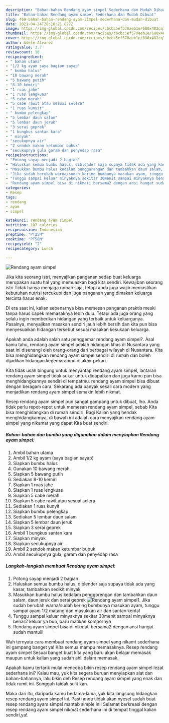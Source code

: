 ```yaml
---
description: "Bahan-bahan Rendang ayam simpel Sederhana dan Mudah Dibuat"
title: "Bahan-bahan Rendang ayam simpel Sederhana dan Mudah Dibuat"
slug: 469-bahan-bahan-rendang-ayam-simpel-sederhana-dan-mudah-dibuat
date: 2021-04-24T20:10:21.827Z
image: https://img-global.cpcdn.com/recipes/cbcbc5ef570aeb1e/680x482cq70/rendang-ayam-simpel-foto-resep-utama.jpg
thumbnail: https://img-global.cpcdn.com/recipes/cbcbc5ef570aeb1e/680x482cq70/rendang-ayam-simpel-foto-resep-utama.jpg
cover: https://img-global.cpcdn.com/recipes/cbcbc5ef570aeb1e/680x482cq70/rendang-ayam-simpel-foto-resep-utama.jpg
author: Adele Alvarez
ratingvalue: 3.7
reviewcount: 10
recipeingredient:
- " bahan utama"
- "1/2 kg ayam saya bagian sayap"
- " bumbu halus"
- "10 bawang merah"
- "5 bawang putih"
- "8-10 kemiri"
- "1 ruas jahe"
- "1 ruas lengkuas"
- "5 cabe merah"
- "5 cabe rawit atau sesuai selera"
- "1 ruas kunyit"
- " bumbu pelengkap"
- "5 lembar daun salam"
- "5 lembar daun jeruk"
- "3 serai geprek"
- "1 bungkus santan kara"
- " minyak"
- "secukupnya air"
- "2 sendok makan ketumbar bubuk"
- "secukupnya gula garam dan penyedap rasa"
recipeinstructions:
- "Potong sayap menjadi 2 bagian"
- "Haluskan semua bumbu halus, diblender saja supaya tidak ada yang kasar, tambahkan sedikit minyak"
- "Masukkan bumbu halus kedalam penggorengan dan tambahkan daun salam, daun jeruk dan serai geprek"
- "Jika sudah berubah warna/sudah kering bumbunya masukan ayam, tunggu sampai ayam 1/2 matang dan masukkan air dan santan kental"
- "Tunggu sampai keluar minyaknya sekitar 30menit sampai minyaknya benar2 keluar ya bun, baru matikan kompornya"
- "Rendang ayam simpel bisa di nikmati bersama2 dengan ansi hangat sudah mantulll"
categories:
- Resep
tags:
- rendang
- ayam
- simpel

katakunci: rendang ayam simpel 
nutrition: 187 calories
recipecuisine: Indonesian
preptime: "PT25M"
cooktime: "PT58M"
recipeyield: "2"
recipecategory: Lunch

---
```



![Rendang ayam simpel](https://img-global.cpcdn.com/recipes/cbcbc5ef570aeb1e/680x482cq70/rendang-ayam-simpel-foto-resep-utama.jpg)

Jika kita seorang istri, menyajikan panganan sedap buat keluarga merupakan suatu hal yang memuaskan bagi kita sendiri. Kewajiban seorang istri Tidak hanya menjaga rumah saja, tetapi anda juga wajib memastikan kebutuhan nutrisi tercukupi dan juga panganan yang dimakan keluarga tercinta harus enak.

Di era  saat ini, kalian sebenarnya bisa memesan panganan praktis meski tanpa harus capek memasaknya lebih dulu. Tetapi ada juga orang yang selalu ingin memberikan hidangan yang terbaik untuk keluarganya. Pasalnya, menyajikan masakan sendiri jauh lebih bersih dan kita pun bisa menyesuaikan hidangan tersebut sesuai masakan kesukaan keluarga. 



Apakah anda adalah salah satu penggemar rendang ayam simpel?. Asal kamu tahu, rendang ayam simpel adalah hidangan khas di Nusantara yang saat ini disenangi oleh orang-orang dari berbagai wilayah di Nusantara. Kita bisa menghidangkan rendang ayam simpel sendiri di rumah dan boleh dijadikan hidangan kegemaranmu di akhir pekan.

Kita tidak usah bingung untuk menyantap rendang ayam simpel, lantaran rendang ayam simpel tidak sukar untuk didapatkan dan juga kamu pun bisa menghidangkannya sendiri di tempatmu. rendang ayam simpel bisa dibuat dengan beragam cara. Sekarang ada banyak sekali cara modern yang menjadikan rendang ayam simpel semakin lebih nikmat.

Resep rendang ayam simpel pun sangat gampang untuk dibuat, lho. Anda tidak perlu repot-repot untuk memesan rendang ayam simpel, sebab Kita bisa menghidangkan di rumah sendiri. Bagi Kalian yang hendak menghidangkannya, di bawah ini adalah cara menyajikan rendang ayam simpel yang nikamat yang dapat Kita buat sendiri.

<!--inarticleads1-->

##### Bahan-bahan dan bumbu yang digunakan dalam menyiapkan Rendang ayam simpel:

1. Ambil  bahan utama
1. Ambil 1/2 kg ayam (saya bagian sayap)
1. Siapkan  bumbu halus
1. Gunakan 10 bawang merah
1. Siapkan 5 bawang putih
1. Sediakan 8-10 kemiri
1. Siapkan 1 ruas jahe
1. Siapkan 1 ruas lengkuas
1. Siapkan 5 cabe merah
1. Siapkan 5 cabe rawit atau sesuai selera
1. Sediakan 1 ruas kunyit
1. Siapkan  bumbu pelengkap
1. Sediakan 5 lembar daun salam
1. Siapkan 5 lembar daun jeruk
1. Siapkan 3 serai geprek
1. Ambil 1 bungkus santan kara
1. Siapkan  minyak
1. Siapkan secukupnya air
1. Ambil 2 sendok makan ketumbar bubuk
1. Ambil secukupnya gula, garam dan penyedap rasa




<!--inarticleads2-->

##### Langkah-langkah membuat Rendang ayam simpel:

1. Potong sayap menjadi 2 bagian
1. Haluskan semua bumbu halus, diblender saja supaya tidak ada yang kasar, tambahkan sedikit minyak
1. Masukkan bumbu halus kedalam penggorengan dan tambahkan daun salam, daun jeruk dan serai geprek
<img src="//assets-global.cpcdn.com/assets/icons/button_play-2c75c40dde080a61004c1f40b05d8f140eaff45d7e9e6481dc71c63d2e7c4909.png" alt="Rendang ayam simpel">1. Jika sudah berubah warna/sudah kering bumbunya masukan ayam, tunggu sampai ayam 1/2 matang dan masukkan air dan santan kental
1. Tunggu sampai keluar minyaknya sekitar 30menit sampai minyaknya benar2 keluar ya bun, baru matikan kompornya
1. Rendang ayam simpel bisa di nikmati bersama2 dengan ansi hangat sudah mantulll




Wah ternyata cara membuat rendang ayam simpel yang nikamt sederhana ini gampang banget ya! Kita semua mampu memasaknya. Resep rendang ayam simpel Sesuai banget buat kita yang baru akan belajar memasak maupun untuk kalian yang sudah ahli dalam memasak.

Apakah kamu tertarik mulai mencoba bikin resep rendang ayam simpel lezat sederhana ini? Kalau mau, yuk kita segera buruan menyiapkan alat dan bahan-bahannya, lalu bikin deh Resep rendang ayam simpel yang enak dan tidak rumit ini. Sungguh taidak sulit kan. 

Maka dari itu, daripada kamu berlama-lama, yuk kita langsung hidangkan resep rendang ayam simpel ini. Pasti anda tiidak akan nyesel sudah buat resep rendang ayam simpel mantab simple ini! Selamat berkreasi dengan resep rendang ayam simpel nikmat sederhana ini di tempat tinggal kalian sendiri,ya!.

